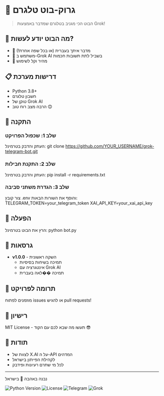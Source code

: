 # 🤖 גרוק-בוט טלגרם
> הבוט הכי מגניב בטלגרם שמדבר באמצעות Grok!

## 🌟 מה הבוט יודע לעשות?
- 💬 מדבר איתך בעברית (או בכל שפה אחרת!)
- 🧠 משתמש ב-Grok AI בשביל לתת תשובות חכמות
- 🚀 מהיר וקל לשימוש

## 📋 דרישות מערכת
- Python 3.8+
- חשבון טלגרם
- טוקן של Grok AI
- הרבה מצב רוח טוב 😊

## 🔧 התקנה

### שלב 1: שכפול הפרויקט
העתק והדבק בטרמינל:
git clone https://github.com/YOUR_USERNAME/grok-telegram-bot.git

### שלב 2: התקנת חבילות
העתק והדבק בטרמינל:
pip install -r requirements.txt

### שלב 3: הגדרת משתני סביבה
צור קובץ .env והוסף את השורות הבאות:
TELEGRAM_TOKEN=your_telegram_token
XAI_API_KEY=your_xai_api_key

## 🚀 הפעלה
הרץ את הבוט בטרמינל:
python bot.py

## 📝 גרסאות
- **v1.0.0** - השקה ראשונית
  - תמיכה בשיחות בסיסיות
  - אינטגרציה עם Grok AI
  - תמיכה ��לאה בעברית

## 👥 תרומה לפרויקט
מוזמנים לפתוח issues או להגיש pull requests!

## 📜 רישיון
MIT License - תעשו מה שבא לכם עם הקוד 😎

## 🙏 תודות
- לצוות של X.AI על ה-API המדהים
- לקהילת הפייתון בישראל
- לכל מי שתרם רעיונות ופידבק

---
נבנה באהבה 💝 בישראל

![Python Version](https://img.shields.io/badge/python-3.8%2B-blue)
![License](https://img.shields.io/badge/license-MIT-green)
![Telegram](https://img.shields.io/badge/Telegram-Bot-blue)
![Grok](https://img.shields.io/badge/AI-Grok-purple) 